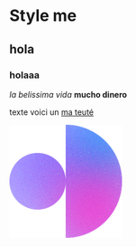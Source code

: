 # Style me

## hola

### holaaa

_la belissima vida_ **mucho dinero**

texte
voici un [ma teuté](www.mateute.fr)

![mateuté](images/CS_Moon_8.png)